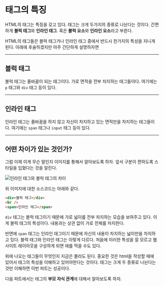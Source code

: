 # 태그의 특징
HTML의 태그는 특징을 갖고 있다. 태그는 크게 두가지의 종류로 나뉜다는 것이다. 간편하게 **블럭 태그**와 **인라인 태그**. 혹은 **블럭 요소**와 **인라인 요소**라고 부른다.

HTML의 태그들은 블럭 태그거나 인라인 태그 중에서 반드시 한가지의 특성을 지니게 된다. 아래에 후술하겠지만 아주 간단하게 설명하자면

---

## 블럭 태그
블럭 태그는 줄바꿈이 되는 태그이다. 가로 면적을 전부 차지하는 태그들이다. 여기에는 `p` 태그와 `div` 태그 등이 있다.

---

## 인라인 태그
인라인 태그는 줄바꿈을 하지 않고 자신이 차지하고 있는 면적만을 차지하는 태그들이다. 여기에는 `span` 태그나 `input` 태그 등이 있다.

---

## 어떤 차이가 있는 것인가?
그럼 이제 이게 무슨 말인지 이미지를 통해서 알아보도록 하자. 앞서 구분이 편하도록 스타일을 입혔다는 것을 알린다.

![인라인 태그와 블럭 태그의 차이](https://i.postimg.cc/NjJpghbb/Screenshot-2021-02-19-at-09-05-02.png)

위 이미지에 대한 소스코드는 아래와 같다.

```html
<div>블럭 태그</div>
<br />
<span>인라인 태그</span>
```

`div` 태그는 블럭 태그이기 때문에 가로 넓이를 전부 차지하는 모습을 보여주고 있다. 이게 블럭 태그의 특성이다. 내용과는 상관 없이 가로 전체를 차지한다.

반면에 `span` 태그는 인라인 태그이기 때문에 자신의 내용이 차지하는 넓이만을 차지하고 있다. 블럭 태그와 인라인 태그는 이렇게 다르다. 처음에 이러한 특성을 잘 모르고 웹 사이트 레이아웃을 구성하게 되면 애를 먹을 수도 있다.

위에 나오는 태그들이 무엇인지 지금은 몰라도 된다. 중요한 것은 html을 작성할 때에 있어서 태그의 특성을 이해하고 있어야한다는 것이다. 태그는 크게 두 종류로 나뉜다는 것만 이해하면 이번 파트는 성공이다.

다음 파트에서는 태그의 **부모 자식 관계**에 대해서 알아보도록 하자.